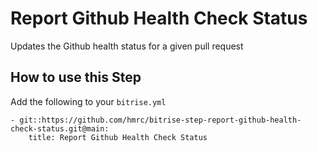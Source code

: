 # Report Github Health Check Status

Updates the Github health status for a given pull request

## How to use this Step

Add the following to your `bitrise.yml`
```
- git::https://github.com/hmrc/bitrise-step-report-github-health-check-status.git@main:
    title: Report Github Health Check Status
```